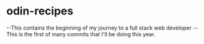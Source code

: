 # odin-recipes

--This contains the beginning of my journey to a full stack web developer
--This is the first of many commits that I'll be doing this year.
